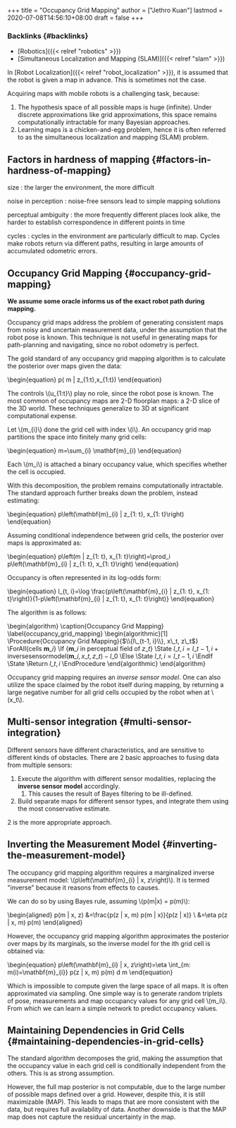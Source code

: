 +++
title = "Occupancy Grid Mapping"
author = ["Jethro Kuan"]
lastmod = 2020-07-08T14:56:10+08:00
draft = false
+++

### Backlinks {#backlinks}

- [Robotics]({{< relref "robotics" >}})
- [Simultaneous Localization and Mapping (SLAM)]({{< relref "slam" >}})

In [Robot Localization]({{< relref "robot_localization" >}}), it is assumed that the robot is given a map in
advance. This is sometimes not the case.

Acquiring maps with mobile robots is a challenging task, because:

1.  The hypothesis space of all possible maps is huge (infinite). Under
    discrete approximations like grid approximations, this space
    remains computationally intractable for many Bayesian approaches.
2.  Learning maps is a chicken-and-egg problem, hence it is often
    referred to as the simultaneous localization and mapping (SLAM)
    problem.

## Factors in hardness of mapping {#factors-in-hardness-of-mapping}

size
: the larger the environment, the more difficult

noise in perception
: noise-free sensors lead to simple mapping solutions

perceptual ambiguity
: the more frequently different places look
alike, the harder to establish correspondence in different points in time

cycles
: cycles in the environment are particularly difficult to
map. Cycles make robots return via different paths, resulting in
large amounts of accumulated odometric errors.

## Occupancy Grid Mapping {#occupancy-grid-mapping}

**We assume some oracle informs us of the exact robot path during
mapping.**

Occupancy grid maps address the problem of generating consistent maps
from noisy and uncertain measurement data, under the assumption that
the robot pose is known. This technique is not useful in generating
maps for path-planning and navigating, since no robot odometry is
perfect.

The gold standard of any occupancy grid mapping algorithm is to
calculate the posterior over maps given the data:

\begin{equation}
p( m | z\_{1:t},x\_{1:t})
\end{equation}

The controls \\(u\_{1:t}\\) play no role, since the robot pose is known.
The most common of occupancy maps are 2-D floorplan maps: a 2-D slice
of the 3D world. These techniques generalize to 3D at significant
computational expense.

Let \\(m\_{i}\\) done the grid cell with index \\(i\\). An occupancy grid map
partitions the space into finitely many grid cells:

\begin{equation}
m=\sum\_{i} \mathbf{m}\_{i}
\end{equation}

Each \\(m_i\\) is attached a binary occupancy value, which specifies
whether the cell is occupied.

With this decomposition, the problem remains computationally
intractable. The standard approach further breaks down the problem,
instead estimating:

\begin{equation}
p\left(\mathbf{m}\_{i} | z\_{1: t}, x\_{1: t}\right)
\end{equation}

Assuming conditional independence between grid cells, the posterior
over maps is approximated as:

\begin{equation}
p\left(m | z\_{1: t}, x\_{1: t}\right)=\prod_i p\left(\mathbf{m}\_{i} | z\_{1: t}, x\_{1: t}\right)
\end{equation}

Occupancy is often represented in its log-odds form:

\begin{equation}
l\_{t, i}=\log \frac{p\left(\mathbf{m}\_{i} | z\_{1: t}, x\_{1: t}\right)}{1-p\left(\mathbf{m}\_{i} | z\_{1: t}, x\_{1: t}\right)}
\end{equation}

The algorithm is as follows:

\begin{algorithm}
\caption{Occupancy Grid Mapping}
\label{occupancy_grid_mapping}
\begin{algorithmic}[1]
\Procedure{Occupancy Grid Mapping}{$\\{l\_{t-1, i}\\}, x\_t, z\_t$}
\ForAll{cells $\mathbf{m}\_i$}
\If {$\mathbf{m}\_i$ in perceptual field of $z\_t$}
\State $l\_{t,i} = l\_{t-1,i} + \mathrm{inverse sensor
      model}(\mathbf{m}\_i, x\_t,z\_t) - l\_0$
\Else
\State $l\_{t,i} = l\_{t-1,i}$
\EndIf
\State \Return $l\_{t,i}$
\EndProcedure
\end{algorithmic}
\end{algorithm}

Occupancy grid mapping requires an _inverse sensor model_. One can
also utilize the space claimed by the robot itself during mapping, by
returning a large negative number for all grid cells occupied by the
robot when at \\(x_t\\).

## Multi-sensor integration {#multi-sensor-integration}

Different sensors have different characteristics, and are sensitive to
different kinds of obstacles. There are 2 basic approaches to fusing
data from multiple sensors:

1.  Execute the algorithm with different sensor modalities, replacing
    the **inverse sensor model** accordingly.
    1.  This causes the result of Bayes filtering to be ill-defined.
2.  Build separate maps for different sensor types, and integrate them
    using the most conservative estimate.

2 is the more appropriate approach.

## Inverting the Measurement Model {#inverting-the-measurement-model}

The occupancy grid mapping algorithm requires a marginalized inverse
measurement model: \\(p\left(\mathbf{m}\_{i} | x, z\right)\\). It is
termed "inverse" because it reasons from effects to causes.

We can do so by using Bayes rule, assuming \\(p(m|x) = p(m)\\):

\begin{aligned}
p(m | x, z) &=\frac{p(z | x, m) p(m | x)}{p(z | x)} \\ &=\eta p(z |
x, m) p(m)
\end{aligned}

However, the occupancy grid mapping algorithm approximates the
posterior over maps by its marginals, so the inverse model for the ith
grid cell is obtained via:

\begin{equation}
p\left(\mathbf{m}\_{i} | x, z\right)=\eta \int\_{m: m(i)=\mathbf{m}\_{i}} p(z | x, m) p(m) d m
\end{equation}

Which is impossible to compute given the large space of all maps. It
is often approximated via sampling. One simple way is to generate
random triplets of pose, measurements and map occupancy values for any
grid cell \\(m_i\\). From which we can learn a simple network to predict
occupancy values.

## Maintaining Dependencies in Grid Cells {#maintaining-dependencies-in-grid-cells}

The standard algorithm decomposes the grid, making the assumption that
the occupancy value in each grid cell is conditionally independent
from the others. This is as strong assumption.

However, the full map posterior is not computable, due to the large
number of possible maps defined over a grid. However, despite this, it
is still maximizable (MAP). This leads to maps that are more
consistent with the data, but requires full availability of data.
Another downside is that the MAP map does not capture the residual
uncertainty in the map.
